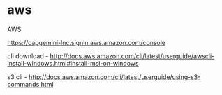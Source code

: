 # aws
AWS


https://capgemini-lnc.signin.aws.amazon.com/console

cli download - http://docs.aws.amazon.com/cli/latest/userguide/awscli-install-windows.html#install-msi-on-windows

s3 cli - http://docs.aws.amazon.com/cli/latest/userguide/using-s3-commands.html


